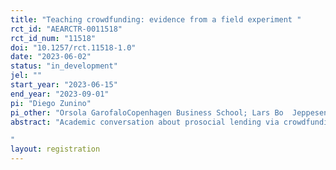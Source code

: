 ```yaml
---
title: "Teaching crowdfunding: evidence from a field experiment "
rct_id: "AEARCTR-0011518"
rct_id_num: "11518"
doi: "10.1257/rct.11518-1.0"
date: "2023-06-02"
status: "in_development"
jel: ""
start_year: "2023-06-15"
end_year: "2023-09-01"
pi: "Diego Zunino"
pi_other: "Orsola GarofaloCopenhagen Business School; Lars Bo  JeppesenCopenhagen Business School; Nsubili Isaga () Mzumbe University; Daudi Ndaki () Mzumbe University; Hadar Gafni () King's College"
abstract: "Academic conversation about prosocial lending via crowdfunding platforms assumes that lenders and borrowers interact directly. Yet, the major platform for crowdfunding prosocial loans relies on partner institutions that manage the process on behalf of the borrowers. In this study, we test whether borrowers could be trained in more autonomous management of their campaign. Using a randomized control trial, we measure the marginal impact of adding crowdfunding training to group of waitlisted borrowers at a government-sponsored organization for small and medium enterprises in Tanzania. Treatment groups received a baseline training about basic managerial and financial accounting, as well as a crowdfunding training session during a workshop day to prepare the campaign. Control groups only received the baseline training. 
"
layout: registration
---
```


